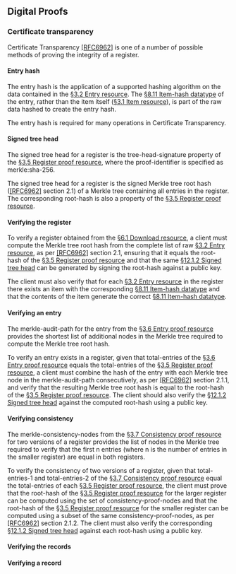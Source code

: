 ## Digital Proofs

### Certificate transparency

Certificate Transparency <a data-link-type="biblio"
href="#biblio-rfc6962">[RFC6962]</a> is one of a number of possible methods of
proving the integrity of a register.

#### Entry hash

The entry hash is the application of a supported hashing algorithm on the data
contained in the <a href="#entry-resource">§3.2 Entry resource</a>. The <a
href="#item-hash-datatype">§8.11 Item-hash datatype</a> of the entry, rather
than the item itself (<a href="#item-resource">§3.1 Item resource</a>), is
part of the raw data hashed to create the entry hash.

The entry hash is required for many operations in Certificate Transparency.

#### Signed tree head

The signed tree head for a register is the tree-head-signature property of the
<a href="#register-proof-resource">§3.5 Register proof resource</a>, where the
proof-identifier is specified as merkle:sha-256.

The signed tree head for a register is the signed Merkle tree root hash (<a
data-link-type="biblio" href="#biblio-rfc6962">[RFC6962]</a> section 2.1) of a
Merkle tree containing all entries in the register. The corresponding
root-hash is also a property of the <a href="#register-proof-resource">§3.5
Register proof resource</a>.

#### Verifying the register

To verify a register obtained from the <a href="#download">§6.1 Download
resource</a>, a client must compute the Merkle tree root hash from the
complete list of raw <a href="#entry-resource">§3.2 Entry resource</a>, as per
<a data-link-type="biblio" href="#biblio-rfc6962">[RFC6962]</a> section 2.1,
ensuring that it equals the root-hash of the <a
href="#register-proof-resource">§3.5 Register proof resource</a> and that the
same <a href="#signed-tree-head">§12.1.2 Signed tree head</a> can be generated
by signing the root-hash against a public key.

The client must also verify that for each <a href="#entry-resource">§3.2 Entry
resource</a> in the register there exists an item with the corresponding <a
href="#item-hash-datatype">§8.11 Item-hash datatype</a> and that the contents
of the item generate the correct <a href="#item-hash-datatype">§8.11 Item-hash
datatype</a>.

#### Verifying an entry

The merkle-audit-path for the entry from the <a
href="#entry-proof-resource">§3.6 Entry proof resource</a> provides the
shortest list of additional nodes in the Merkle tree required to compute the
Merkle tree root hash.

To verify an entry exists in a register, given that total-entries of the <a
href="#entry-proof-resource">§3.6 Entry proof resource</a> equals the
total-entries of the <a href="#register-proof-resource">§3.5 Register proof
resource</a>, a client must combine the hash of the entry with each Merkle
tree node in the merkle-audit-path consecutively, as per <a
data-link-type="biblio" href="#biblio-rfc6962">[RFC6962]</a> section 2.1.1,
and verify that the resulting Merkle tree root hash is equal to the root-hash
of the <a href="#register-proof-resource">§3.5 Register proof resource</a>.
The client should also verify the <a href="#signed-tree-head">§12.1.2 Signed
tree head</a> against the computed root-hash using a public key.

#### Verifying consistency

The merkle-consistency-nodes from the <a
href="#consistency-proof-resource">§3.7 Consistency proof resource</a> for two
versions of a register provides the list of nodes in the Merkle tree required
to verify that the first n entries (where n is the number of entries in the
smaller register) are equal in both registers.

To verify the consistency of two versions of a register, given that
total-entries-1 and total-entries-2 of the <a
href="#consistency-proof-resource">§3.7 Consistency proof resource</a> equal
the total-entries of each <a href="#register-proof-resource">§3.5 Register
proof resource</a>, the client must prove that the root-hash of the <a
href="#register-proof-resource">§3.5 Register proof resource</a> for the
larger register can be computed using the set of consistency-proof-nodes and
that the root-hash of the <a href="#register-proof-resource">§3.5 Register
proof resource</a> for the smaller register can be computed using a subset of
the same consistency-proof-nodes, as per <a data-link-type="biblio"
href="#biblio-rfc6962">[RFC6962]</a> section 2.1.2. The client must also
verify the corresponding <a href="#signed-tree-head">§12.1.2 Signed tree
head</a> against each root-hash using a public key.

#### Verifying the records

#### Verifying a record


